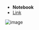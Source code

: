 - **Notebook**
- [Link](https://www.kaggle.com/code/josumorfim/analise-de-credito-sql) 


![image](https://github.com/JosueMorfim/Analise_Credito_SQL/assets/141301164/d71870b6-b6b8-4c5a-aea9-ca3e6a762b89)
